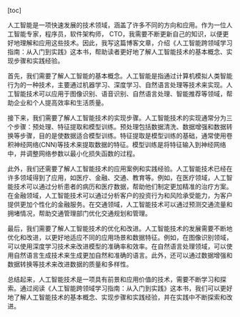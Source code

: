 
[toc]                    
                
                
人工智能是一项快速发展的技术领域，涵盖了许多不同的方向和应用。作为一位人工智能专家，程序员，软件架构师， CTO，我需要不断更新自己的知识，以便更好地理解和应用这些技术。因此，我写这篇博客文章，介绍《人工智能跨领域学习指南：从入门到实践》这本书，帮助读者更好地了解人工智能技术的基本概念、实现步骤和实践经验。

首先，我们需要了解人工智能的基本概念。人工智能是指通过计算机模拟人类智能行为的一种技术，主要通过机器学习、深度学习、自然语言处理等技术来实现。人工智能技术可以应用于图像识别、语音识别、自然语言处理、智能推荐等领域，帮助企业和个人提高效率和生活质量。

接下来，我们需要了解人工智能技术的实现步骤。人工智能技术的实现通常分为三个步骤：预处理、特征提取和模型训练。预处理包括数据清洗、数据增强和数据转换等步骤，目的是使数据适合模型训练。特征提取是模型训练的基础，通常使用卷积神经网络(CNN)等技术来提取数据的特征。模型训练是将特征输入到神经网络中，并调整网络参数以最小化损失函数的过程。

此外，我们还需要了解人工智能技术的应用案例和实践经验。人工智能技术已经在许多领域得到了应用，如医疗、金融、交通、教育等。例如，在医疗领域，人工智能技术可以通过分析患者的病历和医疗数据，帮助他们制定更加精准的治疗方案。在金融领域，人工智能技术可以通过分析客户的投资行为和风险承受能力，为客户提供更加个性化的金融服务。在交通领域，人工智能技术可以通过预测交通流量和拥堵情况，帮助交通管理部门优化交通规划和管理。

最后，我们需要了解人工智能技术的优化和改进。人工智能技术的发展需要不断地优化和改进，以更好地适应不同的应用场景和数据特征。例如，在图像识别领域，可以使用深度学习技术来改进模型的准确率和效率。在自然语言处理领域，可以使用自然语言生成技术来生成更加自然和准确的语言。此外，还可以通过数据增强和数据转换等技术来改进数据的质量和多样性。

总结起来，人工智能技术是一项具有前景和应用价值的技术，需要不断学习和探索。通过阅读《人工智能跨领域学习指南：从入门到实践》这本书，我们可以更好地了解人工智能技术的基本概念、实现步骤和实践经验，并在实践中不断探索和改进。

